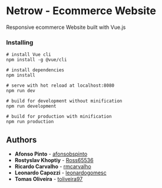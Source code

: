 
# Netrow - Ecommerce Website

Responsive ecommerce Website built with Vue.js

### Installing

```
# install Vue cli
npm install -g @vue/cli

# install dependencies
npm install

# serve with hot reload at localhost:8080
npm run dev

# build for development without minification
npm run development

# build for production with minification
npm run production

```
## Authors

* **Afonso Pinto** - [afonsobspinto](https://github.com/afonsobspinto)
* **Rostyslav Khoptiy** - [Ross65536](https://github.com/Ross65536)
* **Ricardo Carvalho** - [rmcarvalho](https://github.com/rmcarvalho)
* **Leonardo Capozzi** - [leonardogomesc](https://github.com/leonardogomesc)
* **Tomas Oliveira** - [toliveira97](https://github.com/toliveira97)

